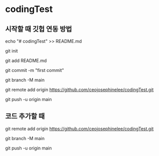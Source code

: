 # codingTest

## 시작할 때 깃헙 연동 방법
echo "# codingTest" >> README.md   

git init

git add README.md

git commit -m "first commit"

git branch -M main

git remote add origin https://github.com/ceojosephinelee/codingTest.git

git push -u origin main

## 코드 추가할 때
git remote add origin https://github.com/ceojosephinelee/codingTest.git

git branch -M main

git push -u origin main
